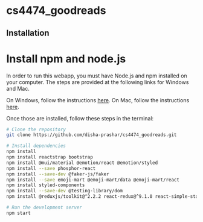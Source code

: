 # cs4474_goodreads

## Installation

# Install npm and node.js
In order to run this webapp, you must have Node.js and npm installed on your computer. The steps are provided at the following links for Windows and Mac.

On Windows, follow the instructions [here](https://radixweb.com/blog/installing-npm-and-nodejs-on-windows-and-mac#windows).
On Mac, follow the instructions [here](https://radixweb.com/blog/installing-npm-and-nodejs-on-windows-and-mac#mac).

Once those are installed, follow these steps in the terminal:

```bash
# Clone the repository
git clone https://github.com/disha-prashar/cs4474_goodreads.git

# Install dependencies
npm install
npm install reactstrap bootstrap
npm install @mui/material @emotion/react @emotion/styled
npm install --save phosphor-react
npm install --save-dev @faker-js/faker
npm install --save emoji-mart @emoji-mart/data @emoji-mart/react
npm install styled-components
npm install --save-dev @testing-library/dom
npm install @reduxjs/toolkit@^2.2.2 react-redux@^9.1.0 react-simple-star-rating@^5.1.7 redux-persist@^6.0.0 typescript@^3.7.0-dev

# Run the development server
npm start